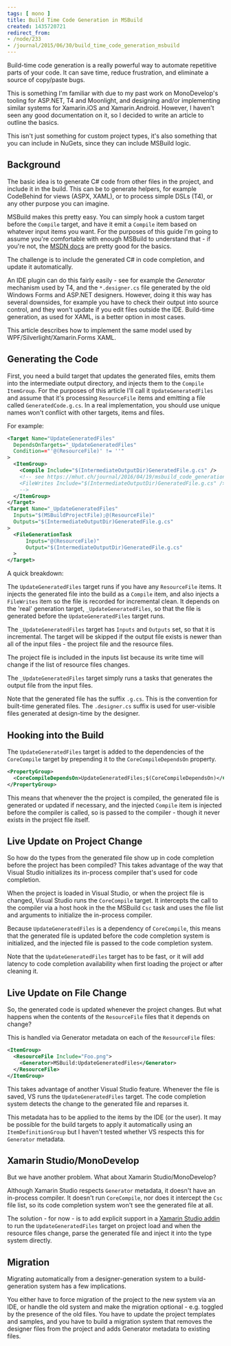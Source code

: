 ```yaml
---
tags: [ mono ]
title: Build Time Code Generation in MSBuild
created: 1435720721
redirect_from:
- /node/233
- /journal/2015/06/30/build_time_code_generation_msbuild
---
```

Build-time code generation is a really powerful way to automate repetitive parts
of your code. It can save time, reduce frustration, and eliminate a source of
copy/paste bugs.

This is something I'm familiar with due to my past work on MonoDevelop's tooling
for ASP.NET, T4 and Moonlight, and designing and/or implementing similar systems
for Xamarin.iOS and Xamarin.Android. However, I haven't seen any good
documentation on it, so I decided to write an article to outline the
basics.<!--break-->

This isn't just something for custom project types, it's also something that you
can include in NuGets, since they can include MSBuild logic.

## Background

The basic idea is to generate C# code from other files in the project, and
include it in the build. This can be to generate helpers, for example CodeBehind
for views (ASPX, XAML), or to process simple DSLs (T4), or any other purpose you
can imagine.

MSBuild makes this pretty easy. You can simply hook a custom target before the
`Compile` target, and have it emit a `Compile` item based on whatever input
items you want. For the purposes of this guide I'm going to assume you're
comfortable with enough MSBuild to understand that - if you're not, the [MSDN
docs](https://msdn.microsoft.com/en-us/library/dd637714.aspx) are pretty good
for the basics.

The challenge is to include the generated C# in code completion, and update it
automatically.

An IDE plugin can do this fairly easily - see for example the _Generator_
mechanism used by T4, and the `*.designer.cs` file generated by the old Windows
Forms and ASP.NET designers. However, doing it this way has several downsides,
for example you have to check their output into source control, and they won't
update if you edit files outside the IDE. Build-time generation, as used for
XAML, is a better option in most cases.

This article describes how to implement the same model used by
WPF/Silverlight/Xamarin.Forms XAML.

## Generating the Code

First, you need a build target that updates the generated files, emits them into
the intermediate output directory, and injects them to the `Compile`
`ItemGroup`. For the purposes of this article I'll call it
`UpdateGeneratedFiles` and assume that it's processing `ResourceFile` items and
emitting a file called `GeneratedCode.g.cs`. In a real implementation, you
should use unique names won't conflict with other targets, items and files.

For example:

```xml
<Target Name="UpdateGeneratedFiles"
  DependsOnTargets="_UpdateGeneratedFiles"
  Condition=="'@(ResourceFile)' != ''"
>
  <ItemGroup>
    <Compile Include="$(IntermediateOutputDir)GeneratedFile.g.cs" />
    <!-- see https://mhut.ch/journal/2016/04/19/msbuild_code_generation_vs2015
    <FileWrites Include="$(IntermediateOutputDir)GeneratedFile.g.cs" />
    -->
  </ItemGroup>
</Target>
<Target Name="_UpdateGeneratedFiles"
  Inputs="$(MSBuildProjectFile);@(ResourceFile)"
  Outputs="$(IntermediateOutputDir)GeneratedFile.g.cs"
>
  <FileGenerationTask
      Inputs="@(ResourceFile)"
      Output="$(IntermediateOutputDir)GeneratedFile.g.cs"
  >
</Target>
```

A quick breakdown:

The `UpdateGeneratedFiles` target runs if you have any `ResourceFile` items. It
injects the generated file into the build as a `Compile` item, and also injects
a `FileWrites` item so the file is recorded for incremental clean. It depends on
the 'real' generation target, `_UpdateGeneratedFiles`, so that the file is
generated before the `UpdateGeneratedFiles` target runs.

The `_UpdateGeneratedFiles` target has `Inputs` and `Outputs` set, so that it is
incremental. The target will be skipped if the output file exists is newer than
all of the input files - the project file and the resource files.

The project file is included in the inputs list because its write time will
change if the list of resource files changes.

The `_UpdateGeneratedFiles` target simply runs a tasks that generates the output
file from the input files.

Note that the generated file has the suffix `.g.cs`. This is the convention for
built-time generated files. The `.designer.cs` suffix is used for user-visible
files generated at design-time by the designer.

## Hooking into the Build

The `UpdateGeneratedFiles` target is added to the dependencies of the `CoreCompile` target by prepending it to the `CoreCompileDependsOn` property.

```xml
<PropertyGroup>
  <CoreCompileDependsOn>UpdateGeneratedFiles;$(CoreCompileDependsOn)</CoreCompileDependsOn>
</PropertyGroup>
```

This means that whenever the the project is compiled, the generated file is
generated or updated if necessary, and the injected `Compile` item is injected
before the compiler is called, so is passed to the compiler - though it never
exists in the project file itself.

## Live Update on Project Change

So how do the types from the generated file show up in code completion before
the project has been compiled? This takes advantage of the way that Visual
Studio initializes its in-process compiler that's used for code completion.

When the project is loaded in Visual Studio, or when the project file is
changed, Visual Studio runs the `CoreCompile` target. It intercepts the call to
the compiler via a host hook in the the MSBuild `Csc` task and uses the file
list and arguments to initialize the in-process compiler.

Because `UpdateGeneratedFiles` is a dependency of `CoreCompile`, this means that
the generated file is updated before the code completion system is initialized,
and the injected file is passed to the code completion system.

Note that the `UpdateGeneratedFiles` target has to be fast, or it will add
latency to code completion availability when first loading the project or after
cleaning it.

## Live Update on File Change

So, the generated code is updated whenever the project changes. But what happens when the contents of the `ResourceFile` files that it depends on change?

This is handled via Generator metadata on each of the `ResourceFile` files:

```xml
<ItemGroup>
  <ResourceFile Include="Foo.png">
    <Generator>MSBuild:UpdateGeneratedFiles</Generator>
  </ResourceFile>
</ItemGroup>
```

This takes advantage of another Visual Studio feature. Whenever the file is
saved, VS runs the `UpdateGeneratedFiles` target. The code completion system
detects the change to the generated file and reparses it.

This metadata has to be applied to the items by the IDE (or the user). It may be
possible for the build targets to apply it automatically using an
`ItemDefinitionGroup` but I haven't tested whether VS respects this for
`Generator` metadata.

## Xamarin Studio/MonoDevelop

But we have another problem. What about Xamarin Studio/MonoDevelop?

Although Xamarin Studio respects `Generator` metadata, it doesn't have an
in-process compiler. It doesn't run `CoreCompile`, nor does it intercept the
`Csc` file list, so its code completion system won't see the generated file at
all.

The solution - for now - is to add explicit support in a [Xamarin Studio
addin](/addinmaker) to run the `UpdateGeneratedFiles` target on
project load and when the resource files change, parse the generated file and
inject it into the type system directly.

## Migration

Migrating automatically from a designer-generation system to a build-generation
system has a few implications.

You either have to force migration of the project to the new system via an IDE,
or handle the old system and make the migration optional - e.g. toggled by the
presence of the old files. You have to update the project templates and samples,
and you have to build a migration system that removes the designer files from
the project and adds Generator metadata to existing files.
